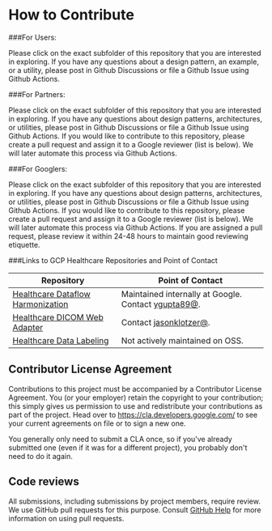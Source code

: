 # How to Contribute

###For Users: 

Please click on the exact subfolder of this repository that you are interested in exploring. If you have any questions about a design pattern, an example, or a utility, please post in Github Discussions or file a Github Issue using Github Actions.

###For Partners: 

Please click on the exact subfolder of this repository that you are interested in exploring. If you have any questions about design patterns, architectures, or utilities, please post in Github Discussions or file a Github Issue using Github Actions. If you would like to contribute to this repository, please create a pull request and assign it to a Google reviewer (list is below). We will later automate this process via Github Actions.

###For Googlers:

Please click on the exact subfolder of this repository that you are interested in exploring. If you have any questions about design patterns, architectures, or utilities, please post in Github Discussions or file a Github Issue using Github Actions. If you would like to contribute to this repository, please create a pull request and assign it to a Google reviewer (list is below). We will later automate this process via Github Actions. If you are assigned a pull request, please review it within 24-48 hours to maintain good reviewing etiquette. 



###Links to GCP Healthcare Repositories and Point of Contact


<table>
<thead>
  <tr>
      <th><b>Repository</b></th>
      <th><b>Point of Contact</b></th>
  </tr>
</thead>
<tbody>
  <tr>
    <td><a href="https://github.com/GoogleCloudPlatform/healthcare-data-harmonization-dataflow" target="_blank" rel="noopener noreferrer">Healthcare Dataflow Harmonization</a></td>
    <td>Maintained internally at Google. Contact <a href="https://github.com/ygupta89" target="_blank" rel="noopener noreferrer">ygupta89@</a>.</td>
  </tr>
  <tr>
    <td><a href="https://github.com/GoogleCloudPlatform/healthcare-dicom-dicomweb-adapter" target="_blank" rel="noopener noreferrer">Healthcare DICOM Web Adapter</a></td>
    <td>Contact <a href="https://github.com/jasonklotzer" target="_blank" rel="noopener noreferrer">jasonklotzer@</a>.</td>
  </tr>
  <tr>
    <td><a href="https://github.com/GoogleCloudPlatform/healthcare-data-labeling" target="_blank" rel="noopener noreferrer">Healthcare Data Labeling</a></td>
    <td>Not actively maintained on OSS.</td>
  </tr>
</tbody>
</table>




## Contributor License Agreement

Contributions to this project must be accompanied by a Contributor License
Agreement. You (or your employer) retain the copyright to your contribution;
this simply gives us permission to use and redistribute your contributions as
part of the project. Head over to <https://cla.developers.google.com/> to see
your current agreements on file or to sign a new one.

You generally only need to submit a CLA once, so if you've already submitted one
(even if it was for a different project), you probably don't need to do it
again.

## Code reviews

All submissions, including submissions by project members, require review. We
use GitHub pull requests for this purpose. Consult
[GitHub Help](https://help.github.com/articles/about-pull-requests/) for more
information on using pull requests.
